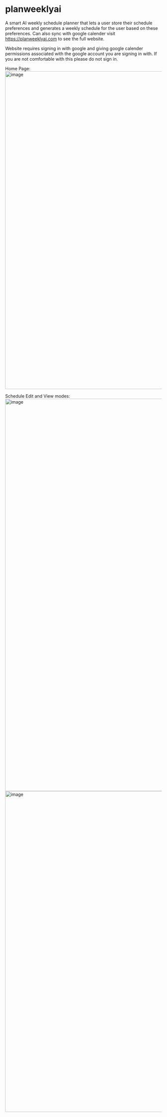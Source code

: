 # planweeklyai
A smart AI weekly schedule planner that lets a user store their schedule preferences and generates a weekly schedule for the user based on these preferences. Can also sync with google calender
visit https://planweeklyai.com to see the full website.

Website requires signing in with google and giving google calender permissions associated with the google account you are signing in with. If you are not comfortable with this please do not sign in.

Home Page:
<img width="1561" height="1023" alt="image" src="https://github.com/user-attachments/assets/f55ea415-0d57-474d-bd49-07c709165728" />

Schedule Edit and View modes:
<img width="2559" height="1263" alt="image" src="https://github.com/user-attachments/assets/8d0ee640-9125-4943-acd8-363690f5f7c5" />
<img width="2546" height="1033" alt="image" src="https://github.com/user-attachments/assets/576318c4-e10c-417c-82f2-951aaf2a185a" />





